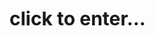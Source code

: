 
<!DOCTYPE html><html lang="en"><head><meta charSet="utf-8"/><meta name="viewport" content="width=device-width, initial-scale=1"/><link rel="preload" as="image" href="https://r2.guns.lol/984acf09-a55d-4511-852f-9a031d2c3344.webp"/><link rel="stylesheet" href="/_next/static/css/33cd60ccabffe20a.css" data-precedence="next"/><link rel="stylesheet" href="/_next/static/css/11999634b1bc477a.css" data-precedence="next"/><link rel="stylesheet" href="/_next/static/css/4c1a83e784be31e5.css" data-precedence="next"/><link rel="preload" as="script" fetchPriority="low" href="/_next/static/chunks/webpack-c49c703ef40b683a.js"/><script src="/_next/static/chunks/4bd1b696-5cc00fdd89cac993.js" async=""></script><script src="/_next/static/chunks/1684-ccd0ab83cbafdc8f.js" async=""></script><script src="/_next/static/chunks/main-app-c95b87e4dbcdea77.js" async=""></script><script src="/_next/static/chunks/app/layout-75c5298ff535ce4d.js" async=""></script><script src="/_next/static/chunks/6874-1335ddc9318d7318.js" async=""></script><script src="/_next/static/chunks/app/not-found-d01de2ea7903a161.js" async=""></script><script src="/_next/static/chunks/5322-a31cc2ef467c25bd.js" async=""></script><script src="/_next/static/chunks/8306-ea0440b802e2d283.js" async=""></script><script src="/_next/static/chunks/540-dc9b94456c69f193.js" async=""></script><script src="/_next/static/chunks/8317-551082d7963a590d.js" async=""></script><script src="/_next/static/chunks/9320-c964abeb0b98869f.js" async=""></script><script src="/_next/static/chunks/6990-20968a621a3be1f5.js" async=""></script><script src="/_next/static/chunks/9677-fb2b81040d185490.js" async=""></script><script src="/_next/static/chunks/4923-5305854283867663.js" async=""></script><script src="/_next/static/chunks/6696-45c4baeb455b6a2c.js" async=""></script><script src="/_next/static/chunks/8011-a348fbeef4351322.js" async=""></script><script src="/_next/static/chunks/1090-c25af56883c9839d.js" async=""></script><script src="/_next/static/chunks/app/%5Busername%5D/page-38552e58254d8e61.js" async=""></script><link rel="preload" href="https://sa.guns.lol/latest.js" as="script"/><link rel="preload" href="https://assets.guns.lol/cursor-effects.js" as="script"/><link rel="preload" href="https://challenges.cloudflare.com/turnstile/v0/api.js" as="script"/><link rel="apple-touch-icon" sizes="180x180" href="https://assets.guns.lol/favicon/apple-touch-icon.png"/><link rel="icon" type="image/png" sizes="32x32" href="https://assets.guns.lol/favicon/favicon-32x32.png"/><link rel="icon" type="image/png" sizes="16x16" href="https://assets.guns.lol/favicon/favicon-16x16.png"/><link rel="manifest" href="https://assets.guns.lol/favicon/site.webmanifest"/><meta name="theme-color" content="#757575"/><link href="https://api.fontshare.com/v2/css?f[]=satoshi@1&amp;f[]=array@400&amp;display=swap" rel="stylesheet"/><title>@accapareur | guns.lol</title><meta name="description" content="Money doesn&#x27;t buy happiness, but I want to cry in an Aston"/><meta name="author" content="@accapareur | guns.lol"/><meta property="og:title" content="@accapareur | guns.lol"/><meta property="og:description" content="Money doesn&#x27;t buy happiness, but I want to cry in an Aston"/><meta property="og:image" content="https://og.guns.lol/api/og?username=accapareur&amp;t=1751242592047"/><meta property="og:type" content="website"/><meta name="twitter:card" content="summary_large_image"/><meta name="twitter:title" content="@accapareur | guns.lol"/><meta name="twitter:description" content="Money doesn&#x27;t buy happiness, but I want to cry in an Aston"/><meta name="twitter:image" content="https://og.guns.lol/api/og?username=accapareur&amp;t=1751242592047"/><script>document.querySelectorAll('body link[rel="icon"], body link[rel="apple-touch-icon"]').forEach(el => document.head.appendChild(el))</script><script src="/_next/static/chunks/polyfills-42372ed130431b0a.js" noModule=""></script></head><body><div class="cN529Y_244378cdd5913f278c3a" style="background-image:url(https://r2.guns.lol/11f6d372-9994-4501-954d-057e8327e275.webp)"></div><div class="fRNkr3_4ac5c10f247eb261df8a"><div class="lnl3Vm_dbdc0f63fcf9ce25e8c2" style="font-weight:700;font-size:30px">click to enter...</div></div><div class="iNBVu1_2a5dc86ff6a43e387d0c"></div><script>(self.__next_s=self.__next_s||[]).push(["https://assets.guns.lol/cursor-effects.js",{"id":"_cursor"}])</script><style>
                    * {
                      cursor: url(https://r2.guns.lol/ecb79472-e254-4df4-aceb-4a6282e89bb8.png) 16 16, auto !important;
                    }
                    </style><style>
                ::-moz-selection {
                    background: #757575;
                    color: #000000;
                }
                ::selection {
                    background: #757575;
                    color: #000000;
                }
                </style><div class="k1U0FG_e606f195670897bc74a6" style="background-color:#000000"></div><div style="--presenceUsernameColor:#757575;--presenceStatusColor:rgba(117, 117, 117, 0.7);--presenceContainerBackground:rgba(117, 117, 117, 0.07);--presenceContainerBorder:2px solid rgba(117, 117, 117, 0.05);--discordServerMembers:rgba(117, 117, 117, 0.6);--secondTabBackground:rgba(117, 117, 117, 0.07);--secondTabBorder:2px solid rgba(117, 117, 117, 0.05);--discordMissingIcon:rgba(117, 117, 117, 0.25);--modernLayoutSeperator:rgba(117, 117, 117, 0.12);--modernLayoutSeperatorBorder:rgba(117, 117, 117, 0.12);--discordAvatarBorder:2px solid rgba(0, 0, 0, 0.15);--badgeContainerBackground:rgba(117, 117, 117, 0.08);--badgeContainerBorder:2px solid rgba(117, 117, 117, 0.04);--userBadge:20.5px;--textColor:#757575;--textColorDarker:rgba(117, 117, 117, 0.5);--iconColor:#9c9c9c;--backgroundColor:#000000;--joinStatus:rgba(117, 117, 117, 0.65);--audioPlayerBar:rgba(117, 117, 117, 0.35);--avatarBorder:2px solid rgba(0, 0, 0, 0.4);--containerColor:rgba(0, 0, 0, 0.2);--containerBlur:0px;--containerRadius:20px;--containerWidth:40rem;--containerPadding:35px 15px;--volumeBackgroundcolor:rgba(0, 0, 0, 0.2);--volumeBorder:2px solid rgba(0, 0, 0, 0.18);--colorUsernameGlow:0px 0px 16.5px #757575;--buttonBackground:rgba(117, 117, 117, 0.22);--buttonBorder:2px solid rgba(117, 117, 117, 0.12);--buttonRadius:12px;--buttonAlign:center;--buttonBackgroundHover:rgba(117, 117, 117, 0.32);--buttonBorderHover:2px solid rgba(117, 117, 117, 0.25);--buttonUrlColor:rgba(117, 117, 117, 0.65);--profileViewsContainerBorder:2px solid rgba(255, 255, 255, 0.16);--templatePreviewContainerBackground:rgba(0, 0, 0, 0.4);--platformTextColor:rgba(117, 117, 117, 0.4);--secondTabWidgetDescription:rgba(117, 117, 117, 0.6);--audioIconBackground:rgba(117, 117, 117, 0.2);--progessBarFull:rgba(117, 117, 117, 0.3);--progessBarPlaying:#757575;--controlButtonsOther:rgba(117, 117, 117, 0.5);--controlButtonPlaying:#757575;--controlTextColor:rgba(117, 117, 117, 0.7);--modernLayoutBottomLeftDivider:rgba(117, 117, 117, 0.14);--sleekLayoutTopRightDivider:rgba(117, 117, 117, 0.14)"><div class="jRblVb_8629220724424aabca4a"><span><svg xmlns="http://www.w3.org/2000/svg" width="1em" height="1em" viewBox="0 0 48 48"><defs><mask id="ipTVolumeNotice0"><g fill="none" stroke="#fff" stroke-width="4"><path fill="#555" stroke-linejoin="round" d="M24 6v36c-7 0-12.201-9.16-12.201-9.16H6a2 2 0 0 1-2-2V17.01a2 2 0 0 1 2-2h5.799S17 6 24 6Z"></path><path stroke-linecap="round" stroke-linejoin="round" d="M32 15a11.91 11.91 0 0 1 1.684 1.859A12.07 12.07 0 0 1 36 24c0 2.654-.846 5.107-2.278 7.09A11.936 11.936 0 0 1 32 33"></path><path stroke-linecap="round" d="M34.236 41.186C40.084 37.696 44 31.305 44 24c0-7.192-3.796-13.496-9.493-17.02"></path></g></mask></defs><path fill="currentColor" d="M0 0h48v48H0z" mask="url(#ipTVolumeNotice0)"></path></svg></span><div class="oFgV9t_c071c3527619a0c9a76b"><style>
                                        .mantine-Slider-label {
                                        display: none
                                        }
                                        .mantine-Slider-track::before {
                                                background: var(--textColorDarker);
                                            }
                                        .mantine-Slider-bar {
                                            background-color: var(--textColor)
                                        }
                                        .mantine-Slider-thumb {
                                            border: 0.15rem solid var(--containerColor);
                                            box-shadow: var(--textColorDarker) 0px 5px 25px 0px;
                                        </style><div class="onzXcF_65441dc180f8713642f9"><h1 class="ccBzMy_31b537cf41e15a13c496"></h1><div class="pYnsF5_ad32a816426011a46807"><div class="mantine-Slider-root mantine-16d7kiv" tabindex="-1"><div class="mantine-12p37cx mantine-Slider-trackContainer"><div class="mantine-mu412o mantine-Slider-track"><div class="mantine-Slider-bar mantine-1pac8x3"></div><div class="mantine-Slider-thumb mantine-4bxu6y" style="left:100%" tabindex="0" role="slider" aria-label="" aria-valuemax="100" aria-valuemin="0" aria-valuenow="100"></div></div></div><div class="mantine-s2z3jd mantine-Slider-marksContainer"></div><input type="hidden" value="100"/></div></div></div></div></div><div class="cW5aB1_8d25fbd2ec018e7f3333"><div class="m0XtZF_089e78ae7261139e29df"><div class="xzYXBc_35f2a4c5b48e5f22cb72" style="position:fixed"><div class="yNVtZY_02af604a2f0bd5f52a08 iVbW1B_85176f7ad5dd05cd2a8a"><div class="rlc5Vt_d0dc3a8bbeb8294cbc40"><div class="x9uFN0_85a5034ad3ee4f215066"><img src="https://r2.guns.lol/984acf09-a55d-4511-852f-9a031d2c3344.webp" alt="" class="ih0R0X_229bedc9b07046bf61d1 false"/></div><div class="bndUGw_b7ae81993acc636a36eb false"><h1 class="cYcG5l_f8ef53b912061d92eab6 false" style="font-weight:600;font-size:39.5px">accapareur</h1><h3 class="vVRyJl_1fe480aaf30e20184c29" style="font-weight:570;font-size:19px">Money doesn&#x27;t buy happiness, but I want to cry in an Aston</h3></div><div class="aYtByx_ff639c93586c40a8688e false"><div class="aRRNtw_eaee5107d30fdb87fa98" style="margin-top:20px"><div class="aDWuQU_cc3dabc52164e21fde34"><h1 style="font-weight:550;font-size:18.5px"><svg xmlns="http://www.w3.org/2000/svg" width="1em" height="1em" viewBox="0 0 48 48"><defs><mask id="ipTError0"><path fill="#555" fill-rule="evenodd" stroke="#fff" stroke-linecap="round" stroke-linejoin="round" stroke-width="4" d="m6 11l5-5l13 13L37 6l5 5l-13 13l13 13l-5 5l-13-13l-13 13l-5-5l13-13z" clip-rule="evenodd"></path></mask></defs><path fill="currentColor" d="M0 0h48v48H0z" mask="url(#ipTError0)"></path></svg> User Not found</h1><h3 style="font-weight:300;font-size:13.5px">Join <a target="_blank" href="https://discord.gg/guns">discord.gg/guns</a> to display your status</h3></div></div></div><div class="w3hMbL_b4c509d547ebc284a4d0 false"><div class="kLGN23_87e32c7ed391a936e81d"><div class="qXnw32_f868b47b56a17c140676 s0bl3n_e565c80a5053c026f582"><style>
                                    .s0bl3n_e565c80a5053c026f582 svg {
                                        color: #9c9c9c!important;
                                        filter: drop-shadow(#9c9c9c 1px 0 7px)!important;
                                    }</style><a target="_blank" href="https://github.com/accapareur"><svg xmlns="http://www.w3.org/2000/svg" width="1em" height="1em" viewBox="2.05 2 19.95 19.46"><path fill="currentColor" fill-rule="evenodd" d="M12.026 2c-5.509 0-9.974 4.465-9.974 9.974c0 4.406 2.857 8.145 6.821 9.465c.499.09.679-.217.679-.481c0-.237-.008-.865-.011-1.696c-2.775.602-3.361-1.338-3.361-1.338c-.452-1.152-1.107-1.459-1.107-1.459c-.905-.619.069-.605.069-.605c1.002.07 1.527 1.028 1.527 1.028c.89 1.524 2.336 1.084 2.902.829c.091-.645.351-1.085.635-1.334c-2.214-.251-4.542-1.107-4.542-4.93c0-1.087.389-1.979 1.024-2.675c-.101-.253-.446-1.268.099-2.64c0 0 .837-.269 2.742 1.021a9.582 9.582 0 0 1 2.496-.336a9.554 9.554 0 0 1 2.496.336c1.906-1.291 2.742-1.021 2.742-1.021c.545 1.372.203 2.387.099 2.64c.64.696 1.024 1.587 1.024 2.675c0 3.833-2.33 4.675-4.552 4.922c.355.308.675.916.675 1.846c0 1.334-.012 2.41-.012 2.737c0 .267.178.577.687.479C19.146 20.115 22 16.379 22 11.974C22 6.465 17.535 2 12.026 2z" clip-rule="evenodd"></path></svg></a></div><div class="qXnw32_f868b47b56a17c140676 iBYOZw_8cadb2f2abb9edb616fd"><style>
                                    .iBYOZw_8cadb2f2abb9edb616fd svg {
                                        color: #9c9c9c!important;
                                        filter: drop-shadow(#9c9c9c 1px 0 7px)!important;
                                    }</style><a target="_blank" href="https://discord.com/kirosb"><svg xmlns="http://www.w3.org/2000/svg" width="1em" height="1em" viewBox="1.96 4.26 20.03 15.53"><path fill="currentColor" d="M14.82 4.26a10.14 10.14 0 0 0-.53 1.1a14.66 14.66 0 0 0-4.58 0a10.14 10.14 0 0 0-.53-1.1a16 16 0 0 0-4.13 1.3a17.33 17.33 0 0 0-3 11.59a16.6 16.6 0 0 0 5.07 2.59A12.89 12.89 0 0 0 8.23 18a9.65 9.65 0 0 1-1.71-.83a3.39 3.39 0 0 0 .42-.33a11.66 11.66 0 0 0 10.12 0q.21.18.42.33a10.84 10.84 0 0 1-1.71.84a12.41 12.41 0 0 0 1.08 1.78a16.44 16.44 0 0 0 5.06-2.59a17.22 17.22 0 0 0-3-11.59a16.09 16.09 0 0 0-4.09-1.35zM8.68 14.81a1.94 1.94 0 0 1-1.8-2a1.93 1.93 0 0 1 1.8-2a1.93 1.93 0 0 1 1.8 2a1.93 1.93 0 0 1-1.8 2zm6.64 0a1.94 1.94 0 0 1-1.8-2a1.93 1.93 0 0 1 1.8-2a1.92 1.92 0 0 1 1.8 2a1.92 1.92 0 0 1-1.8 2z"></path></svg></a></div><div class="qXnw32_f868b47b56a17c140676 mJNb19_054b200b8dbbc7d63e06"><style>
                                    .mJNb19_054b200b8dbbc7d63e06 svg {
                                        color: #9c9c9c!important;
                                        filter: drop-shadow(#9c9c9c 1px 0 7px)!important;
                                    }</style><a target="_blank" href="https://instagram.com/ms.rcr"><svg xmlns="http://www.w3.org/2000/svg" width="1em" height="1em" viewBox="3 2.98 18.01 18.04"><path fill="currentColor" d="M20.947 8.305a6.53 6.53 0 0 0-.419-2.216a4.61 4.61 0 0 0-2.633-2.633a6.606 6.606 0 0 0-2.186-.42c-.962-.043-1.267-.055-3.709-.055s-2.755 0-3.71.055a6.606 6.606 0 0 0-2.185.42a4.607 4.607 0 0 0-2.633 2.633a6.554 6.554 0 0 0-.419 2.185c-.043.963-.056 1.268-.056 3.71s0 2.754.056 3.71c.015.748.156 1.486.419 2.187a4.61 4.61 0 0 0 2.634 2.632a6.584 6.584 0 0 0 2.185.45c.963.043 1.268.056 3.71.056s2.755 0 3.71-.056a6.59 6.59 0 0 0 2.186-.419a4.615 4.615 0 0 0 2.633-2.633c.263-.7.404-1.438.419-2.187c.043-.962.056-1.267.056-3.71c-.002-2.442-.002-2.752-.058-3.709zm-8.953 8.297c-2.554 0-4.623-2.069-4.623-4.623s2.069-4.623 4.623-4.623a4.623 4.623 0 0 1 0 9.246zm4.807-8.339a1.077 1.077 0 0 1-1.078-1.078a1.077 1.077 0 1 1 2.155 0c0 .596-.482 1.078-1.077 1.078z"></path><circle cx="11.994" cy="11.979" r="3.003" fill="currentColor"></circle></svg></a></div><div class="qXnw32_f868b47b56a17c140676 hZScN9_15219e57d6bc6fcfce94"><style>
                                    .hZScN9_15219e57d6bc6fcfce94 svg {
                                        color: #9c9c9c!important;
                                        filter: drop-shadow(#9c9c9c 1px 0 7px)!important;
                                    }</style><a target="_blank" href="https://kirosb.fr/"><svg xmlns="http://www.w3.org/2000/svg" width="1em" height="1em" viewBox="2 2 28 28"><path fill="currentColor" d="M11 16c0-1.393.078-2.734.222-4h9.556c.144 1.266.222 2.607.222 4c0 1.393-.078 2.734-.222 4h-9.556A35.485 35.485 0 0 1 11 16Zm-1.79 4A37.618 37.618 0 0 1 9 16c0-1.379.073-2.72.21-4H2.58A14.002 14.002 0 0 0 2 16c0 1.39.203 2.733.58 4h6.63Zm-5.863 2h6.138c.314 1.86.771 3.547 1.344 4.978c.369.922.793 1.758 1.272 2.472A14.036 14.036 0 0 1 3.347 22Zm8.168 0h8.97c-.29 1.6-.69 3.032-1.17 4.235c-.516 1.288-1.104 2.262-1.706 2.9c-.6.634-1.144.865-1.609.865c-.465 0-1.009-.231-1.609-.866c-.602-.637-1.19-1.611-1.705-2.899c-.481-1.203-.881-2.636-1.171-4.235Zm11 0c-.314 1.86-.771 3.547-1.344 4.978c-.369.922-.793 1.758-1.272 2.472A14.036 14.036 0 0 0 28.653 22h-6.138Zm6.905-2c.377-1.267.58-2.61.58-4c0-1.39-.203-2.733-.58-4h-6.63c.137 1.28.21 2.621.21 4s-.073 2.72-.21 4h6.63ZM19.314 5.765c.481 1.203.881 2.636 1.171 4.235h-8.97c.29-1.6.69-3.032 1.17-4.235c.516-1.288 1.104-2.263 1.706-2.9c.598-.631 1.14-.863 1.604-.865h.008c.464 0 1.007.233 1.606.866c.602.636 1.19 1.611 1.705 2.899ZM22.515 10h6.138a14.036 14.036 0 0 0-8.754-7.45c.479.714.903 1.55 1.272 2.472c.573 1.431 1.03 3.118 1.344 4.978ZM3.347 10h6.138c.314-1.86.771-3.547 1.344-4.978c.369-.922.793-1.758 1.272-2.472A14.036 14.036 0 0 0 3.347 10Z"></path></svg></a></div></div></div></div><script>(self.__next_s=self.__next_s||[]).push([0,{"children":"\n        const workerScript = `        \n            import init, { GunsSolver } from 'https://assets.guns.lol/pkg/_gunslolpow.js';\n            self.onmessage = async function (event) {               \n                const { ps, d, c, _n, org_ts } = event.data;\n                await init();\n                const _get_s = new GunsSolver(ps, c, parseInt(d), false, _n);\n                const ts = Math.floor(Date.now() / 1000);\n                const _tsoff = ts - Number(org_ts);\n                const tsp = ts - _tsoff;\n                const _res = await _get_s.solve_pow();    \n                if (_res !== null) {\n                    self.postMessage({ _res, ps, tsp, _n, c });\n                }\n            };\n        `;\n\n        const blob = new Blob([workerScript], { type: \"application/javascript\" });\n        const worker = new Worker(URL.createObjectURL(blob), { type: \"module\" });\n\n        worker.postMessage({\n            ps: 'fd476c670a62bd1c60a2faff7b5d1e9e56a3eff1701abc5007fd8a42fbc',\n            d: '5',\n            c: '748141c4dc46154f0cefc97ba15741e383fa060f3b817d30fe987b6c1ed12321',\n            _n: 'SldbnxhohZDoo78V',\n            org_ts: '1751242592'\n        });\n\n        worker.onmessage = async function (event) {\n            const { _res, ps, tsp, _n, c } = event.data;\n            if (_res !== undefined) {\n                await getResult(_res);\n            }\n        };\n    ","id":"_code"}])</script><div class="cf-turnstile" style="display:none" data-sitekey="0x4AAAAAAAgU7T2niLQD-TLm" data-callback="getToken"></div><div class="n5FwY9_599d5ef2ae281840bef2 false" style="bottom:12px;left:15px"><span style="font-weight:550;font-size:14px"><svg xmlns="http://www.w3.org/2000/svg" width="1em" height="1em" viewBox="0 0 24 24"><path fill="currentColor" d="M12 9a3 3 0 0 0-3 3a3 3 0 0 0 3 3a3 3 0 0 0 3-3a3 3 0 0 0-3-3m0 8a5 5 0 0 1-5-5a5 5 0 0 1 5-5a5 5 0 0 1 5 5a5 5 0 0 1-5 5m0-12.5C7 4.5 2.73 7.61 1 12c1.73 4.39 6 7.5 11 7.5s9.27-3.11 11-7.5c-1.73-4.39-6-7.5-11-7.5"></path></svg> <!-- -->14</span></div></div></div></div></div></div><!--$--><!--/$--><!--$--><!--/$--><script src="/_next/static/chunks/webpack-c49c703ef40b683a.js" async=""></script><script>(self.__next_f=self.__next_f||[]).push([0])</script><script>self.__next_f.push([1,"1:\"$Sreact.fragment\"\n2:I[69243,[\"7177\",\"static/chunks/app/layout-75c5298ff535ce4d.js\"],\"\"]\n3:I[87555,[],\"\"]\n4:I[31295,[],\"\"]\n5:I[6874,[\"6874\",\"static/chunks/6874-1335ddc9318d7318.js\",\"4345\",\"static/chunks/app/not-found-d01de2ea7903a161.js\"],\"\"]\n7:I[59665,[],\"MetadataBoundary\"]\n9:I[59665,[],\"OutletBoundary\"]\nc:I[74911,[],\"AsyncMetadataOutlet\"]\ne:I[59665,[],\"ViewportBoundary\"]\n10:I[26614,[],\"\"]\n11:\"$Sreact.suspense\"\n12:I[74911,[],\"AsyncMetadata\"]\n:HL[\"/_next/static/css/33cd60ccabffe20a.css\",\"style\"]\n:HL[\"/_next/static/css/11999634b1bc477a.css\",\"style\"]\n:HL[\"/_next/static/css/4c1a83e784be31e5.css\",\"style\"]\n"])</script><script>self.__next_f.push([1,"0:{\"P\":null,\"b\":\"h7gfWydHL6_zev1Y7mlLQ\",\"p\":\"\",\"c\":[\"\",\"accapareur\"],\"i\":false,\"f\":[[[\"\",{\"children\":[[\"username\",\"accapareur\",\"d\"],{\"children\":[\"__PAGE__\",{}]}]},\"$undefined\",\"$undefined\",true],[\"\",[\"$\",\"$1\",\"c\",{\"children\":[[[\"$\",\"link\",\"0\",{\"rel\":\"stylesheet\",\"href\":\"/_next/static/css/33cd60ccabffe20a.css\",\"precedence\":\"next\",\"crossOrigin\":\"$undefined\",\"nonce\":\"$undefined\"}]],[\"$\",\"html\",null,{\"lang\":\"en\",\"children\":[[\"$\",\"head\",null,{\"children\":[[\"$\",\"link\",null,{\"href\":\"https://api.fontshare.com/v2/css?f[]=satoshi@1\u0026f[]=array@400\u0026display=swap\",\"rel\":\"stylesheet\"}],[\"$\",\"$L2\",null,{\"src\":\"https://sa.guns.lol/latest.js\",\"id\":\"_sa\"}],[\"$\",\"link\",null,{\"rel\":\"apple-touch-icon\",\"sizes\":\"180x180\",\"href\":\"https://assets.guns.lol/favicon/apple-touch-icon.png\"}],[\"$\",\"link\",null,{\"rel\":\"icon\",\"type\":\"image/png\",\"sizes\":\"32x32\",\"href\":\"https://assets.guns.lol/favicon/favicon-32x32.png\"}],[\"$\",\"link\",null,{\"rel\":\"icon\",\"type\":\"image/png\",\"sizes\":\"16x16\",\"href\":\"https://assets.guns.lol/favicon/favicon-16x16.png\"}],[\"$\",\"link\",null,{\"rel\":\"manifest\",\"href\":\"https://assets.guns.lol/favicon/site.webmanifest\"}]]}],[\"$\",\"body\",null,{\"children\":[\"$\",\"$L3\",null,{\"parallelRouterKey\":\"children\",\"error\":\"$undefined\",\"errorStyles\":\"$undefined\",\"errorScripts\":\"$undefined\",\"template\":[\"$\",\"$L4\",null,{}],\"templateStyles\":\"$undefined\",\"templateScripts\":\"$undefined\",\"notFound\":[[\"$\",\"div\",null,{\"className\":\"nbFB0c_acae7ef2ade572800706\",\"children\":[\"$\",\"div\",null,{\"className\":\"vXnX0Z_2a483bfff065871e1e78\",\"children\":[[\"$\",\"svg\",null,{\"xmlns\":\"http://www.w3.org/2000/svg\",\"width\":\"1em\",\"height\":\"1em\",\"viewBox\":\"0 0 24 24\",\"children\":[\"$\",\"path\",null,{\"fill\":\"currentColor\",\"d\":\"M13 2v14.5h-2V2zm-2 17h2.004v2.004H11z\"}]}],[\"$\",\"h1\",null,{\"children\":\"We couldn't find this page.\"}],[\"$\",\"h3\",null,{\"children\":\"The page you are looking for doesn't exist.\"}],[\"$\",\"div\",null,{\"className\":\"g2yXuc_1091dd5bbcca39b5f847\",\"children\":[\"$\",\"$L5\",null,{\"href\":\"/\",\"children\":\"Go Home\"}]}]]}]}],[[\"$\",\"link\",\"0\",{\"rel\":\"stylesheet\",\"href\":\"/_next/static/css/4c1a83e784be31e5.css\",\"precedence\":\"next\",\"crossOrigin\":\"$undefined\",\"nonce\":\"$undefined\"}]]],\"forbidden\":\"$undefined\",\"unauthorized\":\"$undefined\"}]}]]}]]}],{\"children\":[[\"username\",\"accapareur\",\"d\"],[\"$\",\"$1\",\"c\",{\"children\":[null,[\"$\",\"$L3\",null,{\"parallelRouterKey\":\"children\",\"error\":\"$undefined\",\"errorStyles\":\"$undefined\",\"errorScripts\":\"$undefined\",\"template\":[\"$\",\"$L4\",null,{}],\"templateStyles\":\"$undefined\",\"templateScripts\":\"$undefined\",\"notFound\":\"$undefined\",\"forbidden\":\"$undefined\",\"unauthorized\":\"$undefined\"}]]}],{\"children\":[\"__PAGE__\",[\"$\",\"$1\",\"c\",{\"children\":[\"$L6\",[\"$\",\"$L7\",null,{\"children\":\"$L8\"}],[[\"$\",\"link\",\"0\",{\"rel\":\"stylesheet\",\"href\":\"/_next/static/css/11999634b1bc477a.css\",\"precedence\":\"next\",\"crossOrigin\":\"$undefined\",\"nonce\":\"$undefined\"}],[\"$\",\"link\",\"1\",{\"rel\":\"stylesheet\",\"href\":\"/_next/static/css/4c1a83e784be31e5.css\",\"precedence\":\"next\",\"crossOrigin\":\"$undefined\",\"nonce\":\"$undefined\"}]],[\"$\",\"$L9\",null,{\"children\":[\"$La\",\"$Lb\",[\"$\",\"$Lc\",null,{\"promise\":\"$@d\"}]]}]]}],{},null,false]},null,false]},null,false],[\"$\",\"$1\",\"h\",{\"children\":[null,[\"$\",\"$1\",\"Xizu-pcjTHI33iXOSKvcd\",{\"children\":[[\"$\",\"$Le\",null,{\"children\":\"$Lf\"}],null]}],null]}],false]],\"m\":\"$undefined\",\"G\":[\"$10\",\"$undefined\"],\"s\":false,\"S\":false}\n"])</script><script>self.__next_f.push([1,"8:[\"$\",\"$11\",null,{\"fallback\":null,\"children\":[\"$\",\"$L12\",null,{\"promise\":\"$@13\"}]}]\nb:null\n"])</script><script>self.__next_f.push([1,"14:I[21090,[\"6874\",\"static/chunks/6874-1335ddc9318d7318.js\",\"5322\",\"static/chunks/5322-a31cc2ef467c25bd.js\",\"8306\",\"static/chunks/8306-ea0440b802e2d283.js\",\"540\",\"static/chunks/540-dc9b94456c69f193.js\",\"8317\",\"static/chunks/8317-551082d7963a590d.js\",\"9320\",\"static/chunks/9320-c964abeb0b98869f.js\",\"6990\",\"static/chunks/6990-20968a621a3be1f5.js\",\"9677\",\"static/chunks/9677-fb2b81040d185490.js\",\"4923\",\"static/chunks/4923-5305854283867663.js\",\"6696\",\"static/chunks/6696-45c4baeb455b6a2c.js\",\"8011\",\"static/chunks/8011-a348fbeef4351322.js\",\"1090\",\"static/chunks/1090-c25af56883c9839d.js\",\"1911\",\"static/chunks/app/%5Busername%5D/page-38552e58254d8e61.js\"],\"default\"]\n"])</script><script>self.__next_f.push([1,"6:[\"$\",\"$L14\",null,{\"data\":{\"_id\":\"67d4787c61cfe4e15b9d14a6\",\"username\":\"accapareur\",\"account_created\":1741977724,\"verified\":true,\"alias\":\"\",\"config\":{\"description\":\"Money doesn't buy happiness, but I want to cry in an Aston\",\"color\":\"#000000\",\"text_color\":\"#757575\",\"bg_color\":\"#000000\",\"icon_color\":\"#9c9c9c\",\"gradient_1\":\"#000000\",\"gradient_2\":\"#000000\",\"profile_gradient\":false,\"presence\":\"enabled\",\"audio\":[{\"url\":\"https://r2.guns.lol/6ebbefe3-c61d-451f-9f68-5f33b52637a9.mp3\",\"title\":\"baïda\",\"duration\":\"2:40\",\"selected\":false,\"id\":\"07afc71d-f107-4d93-8b10-a21454f4dbdb\",\"cover\":\"\"},{\"url\":\"https://r2.guns.lol/6ac96a60-5b73-45d3-bda6-f3d128b3dd43.mp3\",\"title\":\"Brasil\",\"duration\":\"2:51\",\"selected\":true,\"id\":\"d173647e-bf24-442f-b216-af3be66d376c\",\"cover\":\"\"}],\"avatar\":\"https://r2.guns.lol/984acf09-a55d-4511-852f-9a031d2c3344.webp\",\"custom_cursor\":\"https://r2.guns.lol/ecb79472-e254-4df4-aceb-4a6282e89bb8.png\",\"url\":\"https://r2.guns.lol/11f6d372-9994-4501-954d-057e8327e275.webp\",\"animated_title\":true,\"monochrome\":true,\"volume_control\":true,\"use_discord_avatar\":false,\"swap_colors\":false,\"social_glow\":true,\"badge_glow\":true,\"display_name\":\"\",\"background_effects\":\"night\",\"username_effects\":\"none\",\"shuffle_audios\":false,\"audio_player\":false,\"location\":\"\",\"username_glow\":true,\"discord_avatar_decoration\":true,\"blur\":0,\"opacity\":0.2,\"page_views\":14,\"user_badges\":[],\"custom_badges\":[],\"socials\":[{\"social\":\"github\",\"value\":\"https://github.com/accapareur\",\"id\":\"719f7682-b8af-4321-b139-ee061fad44ee\",\"icon\":\"\",\"mode\":\"link\"},{\"social\":\"discord\",\"value\":\"https://discord.com/kirosb\",\"id\":\"ce1fd372-1219-4b65-a4b8-c18042950f29\",\"icon\":\"\",\"mode\":\"link\"},{\"social\":\"instagram\",\"value\":\"https://instagram.com/ms.rcr\",\"id\":\"31a811f3-9d66-4a25-901e-5a69a86d086a\",\"icon\":\"\",\"mode\":\"link\"},{\"social\":\"custom_url\",\"value\":\"https://kirosb.fr/\",\"id\":\"2585eea2-9118-4525-aaa2-1f01e715cbee\",\"icon\":\"\",\"mode\":\"link\"}],\"premium\":{\"effects_color\":\"#ffffff\",\"badge_color\":\"#ffffff\",\"border_color\":\"#ffffff\",\"typewriter_enabled\":false,\"typewriter_speed\":5,\"typewriter_delete_speed\":7,\"typewriter\":[],\"hide_views\":false,\"border_enabled\":false,\"second_tab_enabled\":false,\"monochrome_badges\":false,\"animation\":\"fade\",\"parallax_animation\":false,\"hide_join_date\":false,\"border_width\":2,\"border_radius\":20,\"second_tab\":{},\"cursor_effects\":\"\",\"font\":\"satoshi\",\"page_enter_text\":\"\",\"layout\":\"default\",\"banner\":\"\",\"buttons\":[],\"show_url\":false,\"text_align\":\"center\",\"button_shadow\":false,\"button_border_radius\":12,\"metadata\":{\"title\":\"\",\"description\":\"\",\"image\":\"\",\"favicon\":\"\",\"information_overlay\":false}}},\"premium\":false,\"uid\":522934,\"discord\":{\"username\":\"accapareur\",\"id\":\"572969137828003843\",\"avatar\":[\"https://cdn.discordapp.com/avatars/572969137828003843/3e5c26c498a165fd85ec4e6adc38b328.png\"],\"user_badges\":[\"HypeSquad Brilliance\",\"Active Developer\",\"Discord Nitro\"]},\"_C\":\"748141c4dc46154f0cefc97ba15741e383fa060f3b817d30fe987b6c1ed12321\",\"_PS\":\"fd476c670a62bd1c60a2faff7b5d1e9e56a3eff1701abc5007fd8a42fbc\",\"_ts\":1751242592,\"_n\":\"SldbnxhohZDoo78V\",\"success\":true}}]\n"])</script><script>self.__next_f.push([1,"13:{\"metadata\":[[\"$\",\"title\",\"0\",{\"children\":\"@accapareur | guns.lol\"}],[\"$\",\"meta\",\"1\",{\"name\":\"description\",\"content\":\"Money doesn't buy happiness, but I want to cry in an Aston\"}],[\"$\",\"meta\",\"2\",{\"name\":\"author\",\"content\":\"@accapareur | guns.lol\"}],[\"$\",\"meta\",\"3\",{\"property\":\"og:title\",\"content\":\"@accapareur | guns.lol\"}],[\"$\",\"meta\",\"4\",{\"property\":\"og:description\",\"content\":\"Money doesn't buy happiness, but I want to cry in an Aston\"}],[\"$\",\"meta\",\"5\",{\"property\":\"og:image\",\"content\":\"https://og.guns.lol/api/og?username=accapareur\u0026t=1751242592047\"}],[\"$\",\"meta\",\"6\",{\"property\":\"og:type\",\"content\":\"website\"}],[\"$\",\"meta\",\"7\",{\"name\":\"twitter:card\",\"content\":\"summary_large_image\"}],[\"$\",\"meta\",\"8\",{\"name\":\"twitter:title\",\"content\":\"@accapareur | guns.lol\"}],[\"$\",\"meta\",\"9\",{\"name\":\"twitter:description\",\"content\":\"Money doesn't buy happiness, but I want to cry in an Aston\"}],[\"$\",\"meta\",\"10\",{\"name\":\"twitter:image\",\"content\":\"https://og.guns.lol/api/og?username=accapareur\u0026t=1751242592047\"}]],\"error\":null,\"digest\":\"$undefined\"}\nd:{\"metadata\":\"$13:metadata\",\"error\":null,\"digest\":\"$undefined\"}\nf:[[\"$\",\"meta\",\"0\",{\"charSet\":\"utf-8\"}],[\"$\",\"meta\",\"1\",{\"name\":\"viewport\",\"content\":\"width=device-width, initial-scale=1\"}],[\"$\",\"meta\",\"2\",{\"name\":\"theme-color\",\"content\":\"#757575\"}]]\na:null\n"])</script><script defer src="https://static.cloudflareinsights.com/beacon.min.js/vcd15cbe7772f49c399c6a5babf22c1241717689176015" integrity="sha512-ZpsOmlRQV6y907TI0dKBHq9Md29nnaEIPlkf84rnaERnq6zvWvPUqr2ft8M1aS28oN72PdrCzSjY4U6VaAw1EQ==" data-cf-beacon='{"rayId":"957979b82cf22a41","serverTiming":{"name":{"cfExtPri":true,"cfEdge":true,"cfOrigin":true,"cfL4":true,"cfSpeedBrain":true,"cfCacheStatus":true}},"version":"2025.6.2","token":"2fe24d772b4146c9a06db032d45156c9"}' crossorigin="anonymous"></script>
</body></html>
